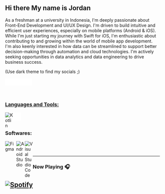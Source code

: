 ## Hi there My name is Jordan

As a freshman at a university in Indonesia, I'm deeply passionate about Front-End Development and UI/UX Design. I'm driven to build intuitive and efficient user experiences, especially on mobile platforms (Android & iOS). While I'm just starting my journey with Swift for iOS, I'm enthusiastic about contributing to and growing within the world of mobile app development. I'm also keenly interested in how data can be streamlined to support better decision-making through automation and cloud technologies. I'm actively seeking opportunities in data analytics and data engineering to drive business success.

(Use dark theme to find my socials ;)

<a href="https://linkedin.com/in/dzprofile" target="_blank"><img align="left" alt="Jordan | LinkedIn" width="22px" src="https://github.com/Aakarsh-B/trying-repos/blob/master/linkedin.svg" />
<a href="https://www.behance.net/dzakkii" target="_blank"><img align="left" alt="Jordan | Behance" width="22px" src="https://github.com/Aakarsh-B/trying-repos/blob/master/behance.svg" />
<a href="https://dribbble.com/dzakkii" target="_blank"><img align="left" alt="Jordan | Dribbble" width="22px" src="https://github.com/Aakarsh-B/trying-repos/blob/master/dribbble.svg" />
<a href="https://instagram.com/dzakkii.not" target="_blank"><img align="left" alt="Jordan | Instagram" width="22px" src="https://github.com/Aakarsh-B/trying-repos/blob/master/insta.svg" />

<br />
<br />
<br />

### Languages and Tools:


<img align="left" alt="Kotlin" width="26px" src="https://cdn.worldvectorlogo.com/logos/kotlin-2.svg"/> </a>

<img align="left" alt="GitHub" width="26px" src="https://github.com/Aakarsh-B/trying-repos/blob/master/github.svg" />

<br />
<br />

### Softwares:



<a href="https://www.figma.com/" target="_blank"> <img align="left" alt="Figma" width="36px" src="https://upload.wikimedia.org/wikipedia/commons/a/ad/Figma-1-logo.png"/> </a>
<img align="left" alt="Android Studio" width="28px" src="https://upload.wikimedia.org/wikipedia/commons/thumb/5/51/Android_Studio_Logo_2024.svg/2048px-Android_Studio_Logo_2024.svg.png" />
<img align="left" alt="Visual Studio Code" width="26px" src="https://upload.wikimedia.org/wikipedia/commons/thumb/9/9a/Visual_Studio_Code_1.35_icon.svg/2048px-Visual_Studio_Code_1.35_icon.svg.png" />

<br />
<br />

---



### Now Playing 🎧

[![Spotify](https://github-readme-remake.vercel.app/api/spotify)](https://open.spotify.com/user/mr5jgbqp3jw221j271iz2nix9)
<br/>
---

